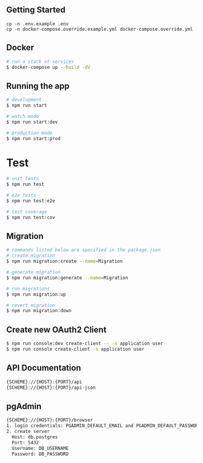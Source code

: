 ## Getting Started

```
cp -n .env.example .env
cp -n docker-compose.override.example.yml docker-compose.override.yml
```

## Docker

```bash
# run a stack of services
$ docker-compose up --build -dV
```

## Running the app

```bash
# development
$ npm run start

# watch mode
$ npm run start:dev

# production mode
$ npm run start:prod
```

# Test

```bash
# unit tests
$ npm run test

# e2e tests
$ npm run test:e2e

# test coverage
$ npm run test:cov
```

## Migration

```bash
# commands listed below are specified in the package.json
# create migration
$ npm run migration:create --name=Migration

# generate migration
$ npm run migration:generate --name=Migration

# run migrations
$ npm run migration:up

# revert migration
$ npm run migration:down
```

## Create new OAuth2 Client
```bash
$ npm run console:dev create-client -- -s application user
$ npm run console create-client -s application user
```

## API Documentation

```bash
{SCHEME}://{HOST}:{PORT}/api
{SCHEME}://{HOST}:{PORT}/api-json
```

## pgAdmin

```bash
{SCHEME}://{HOST}:{PORT}/browser
1. login credentials: PGADMIN_DEFAULT_EMAIL and PGADMIN_DEFAULT_PASSWORD
2. create server
  Host: db.postgres
  Port: 5432
  Username: DB_USERNAME
  Password: DB_PASSWORD
```
